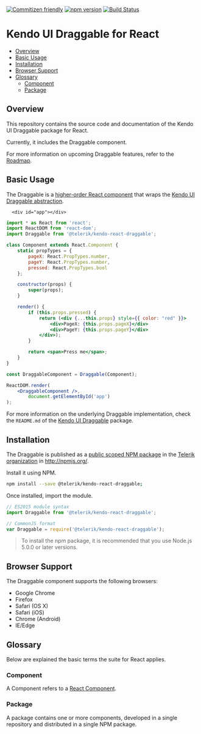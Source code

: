 [![Commitizen friendly](https://img.shields.io/badge/commitizen-friendly-brightgreen.svg)](http://commitizen.github.io/cz-cli/)
[![npm version](https://badge.fury.io/js/%40telerik%2Fkendo-react-draggable.svg)](https://badge.fury.io/js/%40telerik%2Fkendo-react-draggable)
[![Build Status](https://travis-ci.org/telerik/kendo-react-draggable.svg?branch=master)](https://travis-ci.org/telerik/kendo-react-draggable)

# Kendo UI Draggable for React

* [Overview](https://github.com/telerik/kendo-react-draggable#overview)
* [Basic Usage](https://github.com/telerik/kendo-react-draggable#basic-usage)
* [Installation](https://github.com/telerik/kendo-react-draggable#installation)
* [Browser Support](https://github.com/telerik/kendo-react-draggable#browser-support)
* [Glossary](https://github.com/telerik/kendo-react-draggable#glossary)
  * [Component](https://github.com/telerik/kendo-react-draggable#component)
  * [Package](https://github.com/telerik/kendo-react-draggable#package)

## Overview

This repository contains the source code and documentation of the Kendo UI Draggable package for React.

Currently, it includes the Draggable component.

For more information on upcoming Draggable features, refer to the [Roadmap](https://github.com/telerik/kendo-react-layout/blob/master/docs/roadmap.md).

## Basic Usage

The Draggable is a [higher-order React component](https://egghead.io/lessons/react-react-fundamentals-higher-order-components-replaces-mixins) that wraps the [Kendo UI Draggable abstraction](https://github.com/telerik/kendo-draggable).

```html-preview
  <div id="app"></div>
```
```jsx
import * as React from 'react';
import ReactDOM from 'react-dom';
import Draggable from '@telerik/kendo-react-draggable';

class Component extends React.Component {
    static propTypes = {
        pageX: React.PropTypes.number,
        pageY: React.PropTypes.number,
        pressed: React.PropTypes.bool
    };

    constructor(props) {
        super(props);
    }

    render() {
        if (this.props.pressed) {
            return (<div {...this.props} style={{ color: "red" }}>
                <div>PageX: {this.props.pageX}</div>
                <div>PageY: {this.props.pageY}</div>
            </div>);
        }

        return <span>Press me</span>;
    }
}

const DraggableComponent = Draggable(Component);

ReactDOM.render(
    <DraggableComponent />,
        document.getElementById('app')
);
```

For more information on the underlying Draggable implementation, check the `README.md` of the [Kendo UI Draggable](https://github.com/telerik/kendo-draggable) package.

## Installation

The Draggable is published as a [public scoped NPM package](https://docs.npmjs.com/misc/scope) in the [Telerik organization](https://www.npmjs.com/~telerik) in http://npmjs.org/.

Install it using NPM.

```sh
npm install --save @telerik/kendo-react-draggable;
```

Once installed, import the module.

```jsx
// ES2015 module syntax
import Draggable from '@telerik/kendo-react-draggable';
```

```jsx
// CommonJS format
var Draggable = require('@telerik/kendo-react-draggable');
```

> To install the npm package, it is recommended that you use Node.js 5.0.0 or later versions.

## Browser Support

The Draggable component supports the following browsers:

* Google Chrome
* Firefox
* Safari (OS X)
* Safari (iOS)
* Chrome (Android)
* IE/Edge

## Glossary

Below are explained the basic terms the suite for React applies.

### Component

A Component refers to a [React Component](https://facebook.github.io/react/docs/jsx-in-depth.html#html-tags-vs.-react-components).

### Package

A package contains one or more components, developed in a single repository and distributed in a single NPM package.
